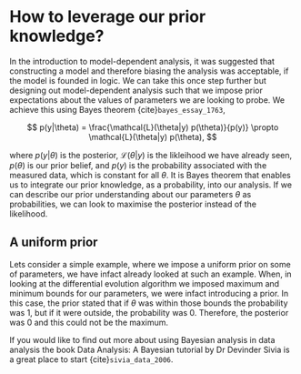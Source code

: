 # How to leverage our prior knowledge?

In the introduction to model-dependent analysis, it was suggested that constructing a model and therefore biasing the analysis was acceptable, if the model is founded in logic. 
We can take this once step further but designing out model-dependent analysis such that we impose prior expectations about the values of parameters we are looking to probe. 
We achieve this using Bayes theorem {cite}`bayes_essay_1763`, 

$$
p(y|\theta) = \frac{\mathcal{L}(\theta|y) p(\theta)}{p(y)} \propto \mathcal{L}(\theta|y) p(\theta),
$$

where $p(y|\theta)$ is the posterior, $\mathcal{L}(\theta|y)$ is the likleihood we have already seen, $p(\theta)$ is our prior belief, and $p(y)$ is the probability associated with the measured data, which is constant for all $\theta$. 
It is Bayes theorem that enables us to integrate our prior knowledge, as a probability, into our analysis. 
If we can describe our prior understanding about our parameters $\theta$ as probabilities, we can look to maximise the posterior instead of the likelihood. 

## A uniform prior

Lets consider a simple example, where we impose a uniform prior on some of parameters, we have infact already looked at such an example. 
When, in looking at the differential evolution algorithm we imposed maximum and minimum bounds for our parameters, we were infact introducing a prior. 
In this case, the prior stated that if $\theta$ was within those bounds the probability was $1$, but if it were outside, the probability was $0$. 
Therefore, the posterior was $0$ and this could not be the maximum. 

If you would like to find out more about using Bayesian analysis in data analysis the book Data Analysis: A Bayesian tutorial by Dr Devinder Sivia is a great place to start {cite}`sivia_data_2006`. 